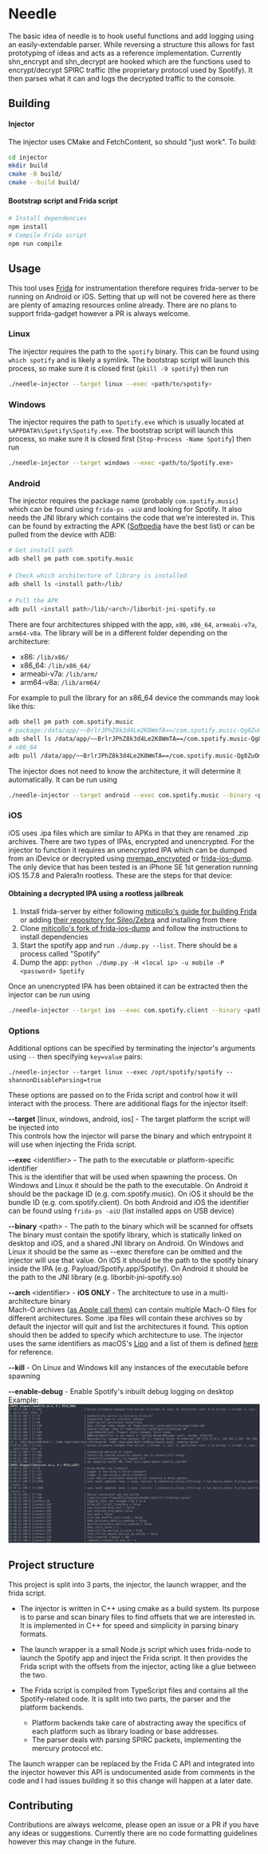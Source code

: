 # Needle

The basic idea of needle is to hook useful functions and add logging using an easily-extendable parser. While reversing a structure this allows for fast prototyping of ideas and acts as a reference implementation. Currently shn_encrypt and shn_decrypt are hooked which are the functions used to encrypt/decrypt SPIRC traffic (the proprietary protocol used by Spotify). It then parses what it can and logs the decrypted traffic to the console.

## Building

#### Injector

The injector uses CMake and FetchContent, so should "just work". To build:

```bash
cd injector
mkdir build
cmake -B build/
cmake --build build/
```

#### Bootstrap script and Frida script

```bash
# Install dependencies
npm install
# Compile Frida script
npm run compile
```

## Usage

This tool uses [Frida](https://frida.re) for instrumentation therefore requires frida-server to be running on Android or iOS. Setting that up will not be covered here as there are plenty of amazing resources online already. There are no plans to support frida-gadget however a PR is always welcome.

### Linux

The injector requires the path to the `spotify` binary. This can be found using `which spotify` and is likely a symlink. The bootstrap script will launch this process, so make sure it is closed first (`pkill -9 spotify`) then run

```bash
./needle-injector --target linux --exec <path/to/spotify>
```

### Windows

The injector requires the path to `Spotify.exe` which is usually located at `%APPDATA%\Spotify\Spotify.exe`. The bootstrap script will launch this process, so make sure it is closed first (`Stop-Process -Name Spotify`) then run

```bash
./needle-injector --target windows --exec <path/to/Spotify.exe>
```

### Android

The injector requires the package name (probably `com.spotify.music`) which can be found using `frida-ps -aiU` and looking for Spotify. It also needs the JNI library which contains the code that we're interested in. This can be found by extracting the APK ([Softpedia](https://mobile.softpedia.com/apk/spotify/) have the best list) or can be pulled from the device with ADB:

```bash
# Get install path
adb shell pm path com.spotify.music

# Check which architecture of library is installed
adb shell ls <install path>/lib/

# Pull the APK
adb pull <install path>/lib/<arch>/liborbit-jni-spotify.so
```

There are four architectures shipped with the app, `x86`, `x86_64`, `armeabi-v7a`, `arm64-v8a`. The library will be in a different folder depending on the architecture:
* x86: `/lib/x86/`
* x86_64: `/lib/x86_64/`
* armeabi-v7a: `/lib/arm/`
* arm64-v8a: `/lib/arm64/`

For example to pull the library for an x86_64 device the commands may look like this:

```bash
adb shell pm path com.spotify.music
# package:/data/app/~~BrlrJPhZ8k3d4Le2K8WmTA==/com.spotify.music-Qg8ZuOmtolB45ql5IpvzFA==/base.apk
adb shell ls /data/app/~~BrlrJPhZ8k3d4Le2K8WmTA==/com.spotify.music-Qg8ZuOmtolB45ql5IpvzFA==/lib/
# x86_64
adb pull /data/app/~~BrlrJPhZ8k3d4Le2K8WmTA==/com.spotify.music-Qg8ZuOmtolB45ql5IpvzFA==/lib/x86_64/liborbit-jni-spotify.so
```

The injector does not need to know the architecture, it will determine it automatically. It can be run using

```bash
./needle-injector --target android --exec com.spotify.music --binary <path/to/liborbit-jni-spotify.so>
```

### iOS

iOS uses .ipa files which are similar to APKs in that they are renamed .zip archives. There are two types of IPAs, encrypted and unencrypted. For the injector to function it requires an unencrypted IPA which can be dumped from an iDevice or decrypted using [mremap_encrypted](https://github.com/JohnCoates/flexdecrypt/blob/master/Readme.md) or [frida-ios-dump](https://github.com/AloneMonkey/frida-ios-dump). The only device that has been tested is an iPhone SE 1st generation running iOS 15.7.8 and Palera1n rootless. These are the steps for that device:

#### Obtaining a decrypted IPA using a rootless jailbreak

1. Install frida-server by either following [miticollo's guide for building Frida](https://gist.github.com/miticollo/6e65b59d83b17bacc00523a0f9d41c11) or adding [their repository for Sileo/Zebra](https://miticollo.github.io/repos/) and installing from there
2. Clone [miticollo's fork of frida-ios-dump](https://github.com/miticollo/frida-ios-dump) and follow the instructions to install dependencies
3. Start the spotify app and run `./dump.py --list`. There should be a process called "Spotify"
4. Dump the app: `python ./dump.py -H <local ip> -u mobile -P <password> Spotify`

Once an unencrypted IPA has been obtained it can be extracted then the injector can be run using

```bash
./needle-injector --target ios --exec com.spotify.client --binary <path/to/extracted/ipa>/Payload/Spotify.app/Spotify
```

### Options
Additional options can be specified by terminating the injector's arguments using `--` then specifying `key=value` pairs:

```
./needle-injector --target linux --exec /opt/spotify/spotify -- shannonDisableParsing=true
```

These options are passed on to the Frida script and control how it will interact with the process. There are additional flags for the injector itself:

**--target** [linux, windows, android, ios] - The target platform the script will be injected into  
This controls how the injector will parse the binary and which entrypoint it will use when injecting the Frida script.

**--exec** &lt;identifier&gt; - The path to the executable or platform-specific identifier  
This is the identifier that will be used when spawning the process. On Windows and Linux it should be the path to the executable. On Android it should be the package ID (e.g. com.spotify.music). On iOS it should be the bundle ID (e.g. com.spotify.client). On both Android and iOS the identifier can be found using `frida-ps -aiU` (list installed apps on USB device)

**--binary** &lt;path&gt; - The path to the binary which will be scanned for offsets  
The binary must contain the spotify library, which is statically linked on desktop and iOS, and a shared JNI library on Android. On Windows and Linux it should be the same as --exec therefore can be omitted and the injector will use that value. On iOS it should be the path to the spotify binary inside the IPA (e.g. Payload/Spotify.app/Spotify). On Android it should be the path to the JNI library (e.g. liborbit-jni-spotify.so)

**--arch** &lt;identifier&gt; - **iOS ONLY** - The architecture to use in a multi-architecture binary  
Mach-O archives ([as Apple call them](https://web.archive.org/web/20140904004108mp_/https://developer.apple.com/library/mac/documentation/developertools/conceptual/MachORuntime/Reference/reference.html#//apple_ref/doc/uid/20001298-BAJFFCGF:~:text=Note%3A%C2%A0Binaries%20that%20contain%20object%20files%20for%20more%20than%20one%20architecture%20are%20not%20Mach%2DO%20files.%20They%20archive%20one%20or%20more%20Mach%2DO%20files)) can contain multiple Mach-O files for different architectures. Some .ipa files will contain these archives so by default the injector will quit and list the architectures it found. This option should then be added to specify which architecture to use. The injector uses the same identifiers as macOS's [Lipo](https://ss64.com/osx/lipo.html) and a list of them is defined [here](https://github.com/tpoechtrager/cctools-port/blob/f28fb5e9c31efd3d0552afcce2d2c03cae25c1ca/cctools/libstuff/arch.c#L33-L110) for reference.

**--kill** - On Linux and Windows kill any instances of the executable before spawning

**--enable-debug** - Enable Spotify's inbuilt debug logging on desktop  
Example:
![Debug logging enabled](/assets/needle-debug-log.png)

## Project structure

This project is split into 3 parts, the injector, the launch wrapper, and the frida script.

* The injector is written in C++ using cmake as a build system. Its purpose is to parse and scan binary files to find offsets that we are interested in. It is implemented in C++ for speed and simplicity in parsing binary formats.

* The launch wrapper is a small Node.js script which uses frida-node to launch the Spotify app and inject the Frida script. It then provides the Frida script with the offsets from the injector, acting like a glue between the two.

* The Frida script is compiled from TypeScript files and contains all the Spotify-related code. It is split into two parts, the parser and the platform backends. 
    * Platform backends take care of abstracting away the specifics of each platform such as library loading or base addresses.
    * The parser deals with parsing SPIRC packets, implementing the mercury protocol etc.

The launch wrapper can be replaced by the Frida C API and integrated into the injector however this API is undocumented aside from comments in the code and I had issues building it so this change will happen at a later date.

## Contributing

Contributions are always welcome, please open an issue or a PR if you have any ideas or suggestions. Currently there are no code formatting guidelines however this may change in the future.
